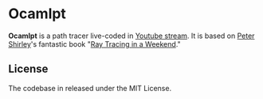 # Ocamlpt

**Ocamlpt** is a path tracer live-coded in [Youtube stream](https://www.youtube.com/playlist?list=PLlw1FcLpWd42vMLPlR3K7iq-CuCtkZr8o).
It is based on [Peter Shirley](http://psgraphics.blogspot.com/)'s fantastic book "[Ray Tracing in a Weekend](https://raytracing.github.io/books/RayTracingInOneWeekend.html)."

## License
The codebase in released under the MIT License.
